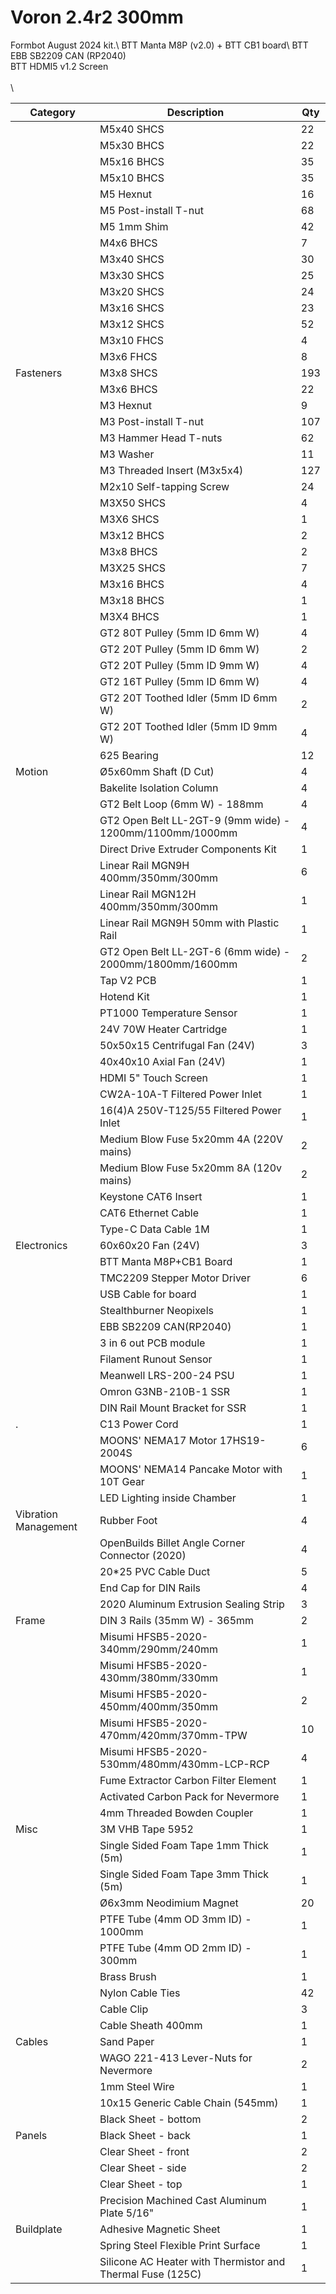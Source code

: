 # Voron 2.4r2 300mm
Formbot August 2024 kit.\ 
BTT Manta M8P (v2.0) + BTT CB1 board\ 
BTT EBB SB2209 CAN (RP2040)\
BTT HDMI5 v1.2 Screen\
\
\



| Category  | Description                     | Qty |
| --------- | ------------------------------- | --- |
|           | M5x40 SHCS                      | 22  |
|           | M5x30 BHCS                      | 22  |
|           | M5x16 BHCS                      | 35  |
|           | M5x10 BHCS                      | 35  |
|           | M5 Hexnut                       | 16  |
|           | M5 Post-install T-nut           | 68  |
|           | M5 1mm Shim                     | 42  |
|           | M4x6 BHCS                       | 7   |
|           | M3x40 SHCS                      | 30  |
|           | M3x30 SHCS                      | 25  |
|           | M3x20 SHCS                      | 24  |
|           | M3x16 SHCS                      | 23  |
|           | M3x12 SHCS                      | 52  |
|           | M3x10 FHCS                      | 4   |
|           | M3x6 FHCS                       | 8   |
| Fasteners | M3x8 SHCS                       | 193 |
|           | M3x6 BHCS                       | 22  |
|           | M3 Hexnut                       | 9   |
|           | M3 Post-install T-nut           | 107 |
|           | M3 Hammer Head T-nuts           | 62  |
|           | M3 Washer                       | 11  |
|           | M3 Threaded Insert (M3x5x4)    | 127 |
|           | M2x10 Self-tapping Screw        | 24  |
|           | M3X50 SHCS                      | 4   |
|           | M3X6 SHCS                       | 1   |
|           | M3x12 BHCS                      | 2   |
|           | M3x8 BHCS                       | 2   |
|           | M3X25 SHCS                      | 7   |
|           | M3x16 BHCS                      | 4   |
|           | M3x18 BHCS                      | 1   |
|           | M3X4 BHCS                       | 1   |
|           | GT2 80T Pulley (5mm ID 6mm W)  | 4   |
|           | GT2 20T Pulley (5mm ID 6mm W)  | 2   |
|           | GT2 20T Pulley (5mm ID 9mm W)  | 4   |
|           | GT2 16T Pulley (5mm ID 6mm W)  | 4   |
|           | GT2 20T Toothed Idler (5mm ID 6mm W) | 2   |
|           | GT2 20T Toothed Idler (5mm ID 9mm W) | 4   |           | F695 Bearing                                          | 20  |
|           | 625 Bearing                                           | 12  |
| Motion    | Ø5x60mm Shaft (D Cut)                                 | 4   |
|           | Bakelite Isolation Column                             | 4   |
|           | GT2 Belt Loop (6mm W) - 188mm                         | 4   |
|           | GT2 Open Belt LL-2GT-9 (9mm wide) - 1200mm/1100mm/1000mm | 4   |
|           | Direct Drive Extruder Components Kit                  | 1   |
|           | Linear Rail MGN9H 400mm/350mm/300mm                   | 6   |
|           | Linear Rail MGN12H 400mm/350mm/300mm                  | 1   |
|           | Linear Rail MGN9H 50mm with Plastic Rail              | 1   |
|           | GT2 Open Belt LL-2GT-6 (6mm wide) - 2000mm/1800mm/1600mm | 2   |
|           | Tap V2 PCB                                             | 1   |
|           | Hotend Kit                                            | 1   |
|           | PT1000 Temperature Sensor                             | 1   |
|           | 24V 70W Heater Cartridge                              | 1   |
|           | 50x50x15 Centrifugal Fan (24V)                        | 3   |
|           | 40x40x10 Axial Fan (24V)                              | 1   |
|           | HDMI 5" Touch Screen                                  | 1   |
|           | CW2A-10A-T Filtered Power Inlet                       | 1   |
|           | 16(4)A 250V-T125/55 Filtered Power Inlet               | 1   |
|           | Medium Blow Fuse 5x20mm 4A (220V mains)               | 2   |
|           | Medium Blow Fuse 5x20mm 8A (120v mains)               | 2   |
|           | Keystone CAT6 Insert                                  | 1   |
|           | CAT6 Ethernet Cable                                   | 1   |
|           | Type-C Data Cable 1M                                  | 1   |
| Electronics| 60x60x20 Fan (24V)                                    | 3   |
|           | BTT Manta M8P+CB1 Board                               | 1   |
|           | TMC2209 Stepper Motor Driver                          | 6   |
|           | USB Cable for board                                   | 1   |
|           | Stealthburner Neopixels                               | 1   |
|           | EBB SB2209 CAN(RP2040)                               | 1   |
|           | 3 in 6 out PCB module                                 | 1   |
|           | Filament Runout Sensor                                | 1   |
|           | Meanwell LRS-200-24 PSU                               | 1   |
|           | Omron G3NB-210B-1 SSR                                 | 1   |
|           | DIN Rail Mount Bracket for SSR                        | 1   |
|.                    | C13 Power Cord                                            | 1   |
|                     | MOONS' NEMA17 Motor 17HS19-2004S                         | 6   |
|                     | MOONS' NEMA14 Pancake Motor with 10T Gear                | 1   |
|                     | LED Lighting inside Chamber                              | 1   |
| Vibration Management | Rubber Foot                                                | 4   |
|                     | OpenBuilds Billet Angle Corner Connector (2020)          | 4   |
|                     | 20*25 PVC Cable Duct                                       | 5   |
|                     | End Cap for DIN Rails                                      | 4   |
|                     | 2020 Aluminum Extrusion Sealing Strip                    | 3   |
| Frame                | DIN 3 Rails (35mm W) - 365mm                              | 2   |
|                     | Misumi HFSB5-2020-340mm/290mm/240mm                        | 1   |
|                     | Misumi HFSB5-2020-430mm/380mm/330mm                        | 1   |
|                     | Misumi HFSB5-2020-450mm/400mm/350mm                        | 2   |
|                     | Misumi HFSB5-2020-470mm/420mm/370mm-TPW                    | 10  |
|                     | Misumi HFSB5-2020-530mm/480mm/430mm-LCP-RCP                | 4   |
|                     | Fume Extractor Carbon Filter Element                     | 1   |
|                     | Activated Carbon Pack for Nevermore                      | 1   |
|                     | 4mm Threaded Bowden Coupler                              | 1   |
| Misc                 | 3M VHB Tape 5952                                           | 1   |
|                     | Single Sided Foam Tape 1mm Thick (5m)                      | 1   |
|                     | Single Sided Foam Tape 3mm Thick (5m)                      | 1   |
|                     | Ø6x3mm Neodimium Magnet                                   | 20  |
|                     | PTFE Tube (4mm OD 3mm ID) - 1000mm                       | 1   |
|                     | PTFE Tube (4mm OD 2mm ID) - 300mm                        | 1   |
|                     | Brass Brush                                                | 1   |
|                     | Nylon Cable Ties                                           | 42  |
|                     | Cable Clip                                                 | 3   |
|                     | Cable Sheath 400mm                                         | 1   |
| Cables               | Sand Paper                                                 | 1   |
|                     | WAGO 221-413 Lever-Nuts for Nevermore                    | 2   |
|                     | 1mm Steel Wire                                             | 1   |
|                     | 10x15 Generic Cable Chain (545mm)                          | 1   |
|                     | Black Sheet - bottom                                       | 2   |
| Panels               | Black Sheet - back                                         | 1   |
|                     | Clear Sheet - front                                       | 2   |
|                     | Clear Sheet - side                                        | 2   |
|                     | Clear Sheet - top                                          | 1   |
|                     | Precision Machined Cast Aluminum Plate 5/16"             | 1   |
| Buildplate           | Adhesive Magnetic Sheet                                    | 1   |
|                     | Spring Steel Flexible Print Surface                        | 1   |
|                     | Silicone AC Heater with Thermistor and Thermal Fuse (125C) | 1   |
